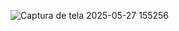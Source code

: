![Captura de tela 2025-05-27 155256](https://github.com/user-attachments/assets/6df59f03-e5f0-466d-8bd3-5d553a5c330a)
